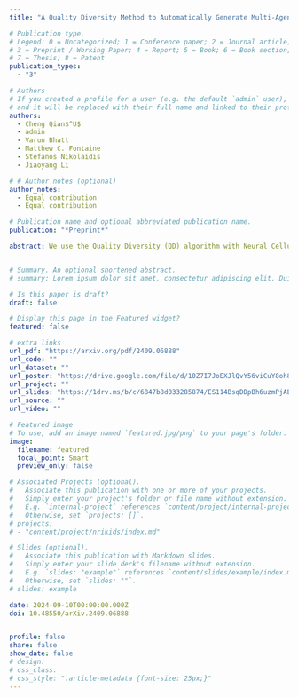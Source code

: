 ```yaml
---
title: "A Quality Diversity Method to Automatically Generate Multi-Agent Path Finding Benchmark Maps"

# Publication type.
# Legend: 0 = Uncategorized; 1 = Conference paper; 2 = Journal article;
# 3 = Preprint / Working Paper; 4 = Report; 5 = Book; 6 = Book section;
# 7 = Thesis; 8 = Patent
publication_types:
  - "3"

# Authors
# If you created a profile for a user (e.g. the default `admin` user), write the username (folder name) here
# and it will be replaced with their full name and linked to their profile.
authors:
  - Cheng Qian$^U$
  - admin
  - Varun Bhatt
  - Matthew C. Fontaine
  - Stefanos Nikolaidis
  - Jiaoyang Li

# # Author notes (optional)
author_notes:
  - Equal contribution
  - Equal contribution

# Publication name and optional abbreviated publication name.
publication: "*Preprint*"

abstract: We use the Quality Diversity (QD) algorithm with Neural Cellular Automata (NCA) to generate benchmark maps for Multi-Agent Path Finding (MAPF) algorithms. Previously, MAPF algorithms are tested using fixed, human-designed benchmark maps. However, such fixed benchmark maps have several problems. First, these maps may not cover all the potential failure scenarios for the algorithms. Second, when comparing different algorithms, fixed benchmark maps may introduce bias leading to unfair comparisons between algorithms. Third, since researchers test new algorithms on a small set of fixed benchmark maps, the design of the algorithms may overfit to the small set of maps. In this work, we take advantage of the QD algorithm to (1) generate maps with patterns to comprehensively understand the performance of MAPF algorithms, (2) be able to make fair comparisons between two MAPF algorithms, providing further information on the selection between two algorithms and on the design of the algorithms. Empirically, we employ this technique to generate diverse benchmark maps to evaluate and compare the behavior of different types of MAPF algorithms, including search-based, priority-based, rule-based, and learning-based algorithms. Through both single-algorithm experiments and comparisons between algorithms, we identify patterns where each algorithm excels and detect disparities in runtime or success rates between different algorithms.


# Summary. An optional shortened abstract.
# summary: Lorem ipsum dolor sit amet, consectetur adipiscing elit. Duis posuere tellus ac convallis placerat. Proin tincidunt magna sed ex sollicitudin condimentum.

# Is this paper is draft?
draft: false

# Display this page in the Featured widget?
featured: false

# extra links
url_pdf: "https://arxiv.org/pdf/2409.06888"
url_code: ""
url_dataset: ""
url_poster: "https://drive.google.com/file/d/10Z7I7JoEXJlQvY56viCuY8oh8c0g2zMV/view?usp=drive_link"
url_project: ""
url_slides: "https://1drv.ms/b/c/6847b8d033285874/ES114BsqDDpBh6uzmPjAEFsBIIBw1VY-MlWSgpxlgtZCmg?e=d7rO4z"
url_source: ""
url_video: ""

# Featured image
# To use, add an image named `featured.jpg/png` to your page's folder.
image:
  filename: featured
  focal_point: Smart
  preview_only: false

# Associated Projects (optional).
#   Associate this publication with one or more of your projects.
#   Simply enter your project's folder or file name without extension.
#   E.g. `internal-project` references `content/project/internal-project/index.md`.
#   Otherwise, set `projects: []`.
# projects:
# - "content/project/nrikids/index.md"

# Slides (optional).
#   Associate this publication with Markdown slides.
#   Simply enter your slide deck's filename without extension.
#   E.g. `slides: "example"` references `content/slides/example/index.md`.
#   Otherwise, set `slides: ""`.
# slides: example

date: 2024-09-10T00:00:00.000Z
doi: 10.48550/arXiv.2409.06888


profile: false
share: false
show_date: false
# design:
# css_class:
# css_style: ".article-metadata {font-size: 25px;}"
---
```


